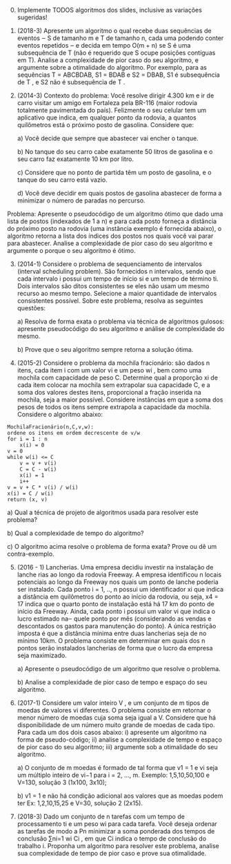 0) Implemente TODOS algoritmos dos slides, inclusive as variações sugeridas!

1) (2018-3) Apresente um algoritmo o qual recebe duas sequências de eventos ‒ S de tamanho m e T de tamanho n, cada uma podendo conter eventos repetidos ‒ e decida em tempo O(m + n) se S é uma subsequência de T (não é requerido que S ocupe posições contíguas em T). Analise a complexidade de pior caso do seu algoritmo, e argumente sobre a otimalidade do algoritmo. Por exemplo, para as sequências T = ABCBDAB, S1 = BDAB e S2 = DBAB, S1 é subsequência de T , e S2 não é subsequência de T .

2) (2014-3) Contexto do problema: Você resolve dirigir 4.300 km e ir de carro visitar um amigo em Fortaleza pela BR-116 (maior rodovia totalmente pavimentada do paı́s). Felizmente o seu celular tem um aplicativo que indica, em qualquer ponto da rodovia, a quantos quilômetros está o próximo posto de gasolina. Considere que:

   a) Você decide que sempre que abastecer vai encher o tanque.

   b) No tanque do seu carro cabe exatamente 50 litros de gasolina e o seu carro faz exatamente 10 km por litro.

   c) Considere que no ponto de partida têm um posto de gasolina, e o tanque do seu carro está vazio.

   d) Você deve decidir em quais postos de gasolina abastecer de forma a minimizar o número de paradas no percurso.

Problema: Apresente o pseudocódigo de um algoritmo ótimo que dado uma lista de postos (indexados de 1 a n) e para cada posto forneça a distância do próximo posto na rodovia (uma instância exemplo é fornecida abaixo), o algoritmo retorna a lista dos ı́ndices dos postos nos quais você vai parar para abastecer. Analise a complexidade de pior caso do seu algoritmo e argumente o porque o seu algoritmo é ótimo.

3) (2014-1) Considere o problema de sequenciamento de intervalos (interval scheduling problem). São fornecidos n intervalos, sendo que cada intervalo i possui um tempo de inı́cio si e um tempo de término ti. Dois intervalos são ditos consistentes se eles não usam um mesmo recurso ao mesmo tempo. Selecione a maior quantidade de intervalos consistentes possı́vel. Sobre este problema, resolva as seguintes questões:

   a) Resolva de forma exata o problema via técnica de algoritmos gulosos: apresente pseudocódigo do seu algoritmo e análise de complexidade do mesmo.

   b) Prove que o seu algoritmo sempre retorna a solução ótima.

4) (2015-2) Considere o problema da mochila fracionário: são dados n itens, cada item i com um valor vi e um peso wi , bem como uma mochila com capacidade de peso C. Determine qual a proporção xi de cada item colocar na mochila sem extrapolar sua capacidade C, e a soma dos valores destes itens, proporcional a fração inserida na mochila, seja a maior possível. Considere instâncias em que a soma dos pesos de todos os itens sempre extrapola a capacidade da mochila. 
Considere o algoritmo abaixo:

```
MochilaFracionário(n,C,v,w):
ordene os itens em ordem decrescente de v/w
for i = 1 : n 
	x(i) = 0
v = 0
while w(i) <= C
	v = v + v(i)
	C = C - w(i)
	x(i) = 1
	i++
v = v + C * v(i) / w(i)
x(i) = C / w(i)
return (x, v)
```

   a) Qual a técnica de projeto de algoritmos usada para resolver este problema?

   b) Qual a complexidade de tempo do algoritmo?

   c) O algoritmo acima resolve o problema de forma exata? Prove ou dê um contra-exemplo. 

5) (2016 - 1) Lancherias. Uma empresa decidiu investir na instalação de lanche rias ao longo da rodovia Freeway. A empresa identificou n locais potenciais ao longo da Freeway nos quais um ponto de lanche poderia ser instalado. Cada ponto i = 1, .., n possui um identificador xi que indica a distância em quilômetros do ponto ao inı́cio da rodovia, ou seja, x4 = 17 indica que o quarto ponto de instalação está há 17 km do ponto de inı́cio da Freeway. Ainda, cada ponto i possui um valor vi que indica o lucro estimado na‒ quele ponto por mês (considerando as vendas e descontados os gastos para manutenção do ponto). A única restrição imposta é que a distância mı́nima entre duas lancherias seja de no mı́nimo 10km. O problema consiste em determinar em quais dos n pontos serão instalados lancherias de forma que o lucro da empresa seja maximizado.

   a) Apresente o pseudocódigo de um algoritmo que resolve o problema.

   b) Analise a complexidade de pior caso de tempo e espaço do seu algoritmo.

6) (2017-1)  Considere um valor inteiro V , e um conjunto de m tipos de moedas de valores vi diferentes. O problema consiste em retornar o menor número de moedas cuja soma seja igual a V. Considere que há disponibilidade de um número muito grande de moedas de cada tipo. Para cada um dos dois casos abaixo: i) apresente um algoritmo na forma de pseudo-código; ii) analise a complexidade de tempo e espaço de pior caso do seu algoritmo; iii) argumente sob a otimalidade do seu algoritmo.

   a) O conjunto de m moedas é formado de tal forma que v1 = 1 e vi seja um múltiplo inteiro de vi−1 para i = 2, ..., m. Exemplo: 1,5,10,50,100 e V=130, solução 3 (1x100, 3x10);

   b) v1 = 1 e não há condição adicional aos valores que as moedas podem ter Ex: 1,2,10,15,25 e V=30, solução 2 (2x15).

7) (2018-3) Dado um conjunto de n tarefas com um tempo de processamento ti e um peso wi para cada tarefa. Você deseja ordenar as  tarefas  de modo a Pn minimizar a soma ponderada dos tempos de conclusão ∑ni=1 wi Ci , em que Ci indica o tempo de conclusão do trabalho i. Proponha um algoritmo para resolver este problema, analise sua complexidade de tempo de pior caso e prove sua otimalidade.